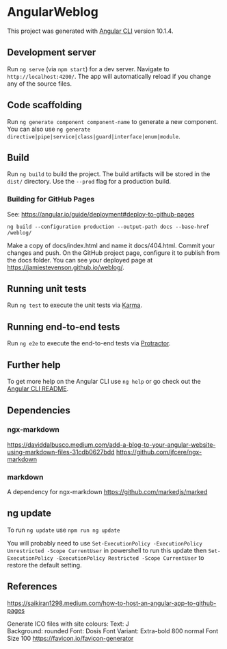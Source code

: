 # AngularWeblog

This project was generated with [Angular CLI](https://github.com/angular/angular-cli) version 10.1.4.

## Development server

Run `ng serve` (via `npm start`) for a dev server. Navigate to `http://localhost:4200/`. The app will automatically reload if you change any of the source files.

## Code scaffolding

Run `ng generate component component-name` to generate a new component. You can also use `ng generate directive|pipe|service|class|guard|interface|enum|module`.

## Build

Run `ng build` to build the project. The build artifacts will be stored in the `dist/` directory. Use the `--prod` flag for a production build.

### Building for GitHub Pages
See: https://angular.io/guide/deployment#deploy-to-github-pages

`ng build --configuration production --output-path docs --base-href /weblog/`

Make a copy of docs/index.html and name it docs/404.html.
Commit your changes and push.
On the GitHub project page, configure it to publish from the docs folder.
You can see your deployed page at https://jamiestevenson.github.io/weblog/.

## Running unit tests

Run `ng test` to execute the unit tests via [Karma](https://karma-runner.github.io).

## Running end-to-end tests

Run `ng e2e` to execute the end-to-end tests via [Protractor](http://www.protractortest.org/).

## Further help

To get more help on the Angular CLI use `ng help` or go check out the [Angular CLI README](https://github.com/angular/angular-cli/blob/master/README.md).

## Dependencies

### ngx-markdown

https://daviddalbusco.medium.com/add-a-blog-to-your-angular-website-using-markdown-files-31cdb0627bdd
https://github.com/jfcere/ngx-markdown

### markdown

A dependency for ngx-markdown
https://github.com/markedjs/marked

## ng update

To run `ng update` use `npm run ng update`

You will probably need to use `Set-ExecutionPolicy -ExecutionPolicy Unrestricted -Scope CurrentUser` in powershell to run this update then
`Set-ExecutionPolicy -ExecutionPolicy Restricted -Scope CurrentUser` to restore the default setting.

## References

<https://saikiran1298.medium.com/how-to-host-an-angular-app-to-github-pages>

Generate ICO files with site colours:
Text: J  
Background: rounded 
Font: Dosis 
Font Variant: Extra-bold 800 normal
Font Size 100
https://favicon.io/favicon-generator